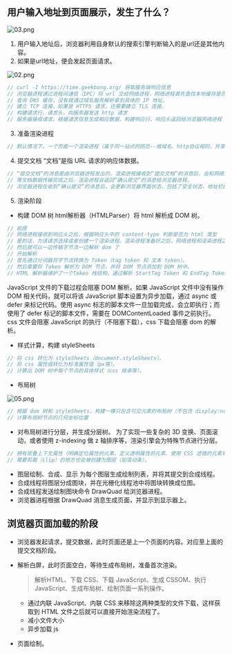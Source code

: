 ## 用户输入地址到页面展示，发生了什么？

![03.png](https://i.loli.net/2020/03/13/Nca3iw1GuEfPbU9.png)

1. 用户输入地址后，浏览器利用自身默认的搜索引擎判断输入的是url还是其他内容。
2. 如果是url地址，便会发起页面请求。

![02.png](https://i.loli.net/2020/03/13/QEui84BXvrZqJmM.png)

```javascript
// curl -I https://time.geekbang.org/ 获取服务端响应信息
// 浏览器进程通过进程间通信（IPC）将 url 交给网络进程，网络进程首先查找本地缓存是否缓存了该资源，如果有就直接返回。如果没有，进入请求流程。
// 查询 DNS 缓存，没有就通过域名服务解析拿到具体的 IP 地址。
// 建立 TCP 连接，如果是 HTTPS 请求，还需要建立 TLS 连接。
// 构建请求行、请求头，向服务器发送 http 请求
// 服务器接收请求，根据请求信息生成相应数据，构建响应行、响应头返回给浏览器网络进程
```
3. 准备渲染进程
```javascript
// 默认情况下，一个页面一个渲染进程（属于同一站点的网页--根域名、http协议相同，共享一个渲染进程。不过可以在页面跳转时指定 rel="noopener noreferrer" 从而新开一个渲染进程）
```
4. 提交文档
“文档”是指 URL 请求的响应体数据。
```javascript
// “提交文档”的消息是由浏览器进程发出的，渲染进程接收到“提交文档”的消息后，会和网络进程建立传输数据的“管道”。
// 等文档数据传输完成之后，渲染进程会返回“确认提交”的消息给浏览器进程。
// 浏览器进程在收到“确认提交”的消息后，会更新浏览器界面状态，包括了安全状态、地址栏的 URL、前进后退的历史状态，并更新 Web 页面。
```
5. 渲染阶段
* 构建 DOM 树
html解析器（HTMLParser）将 html 解析成 DOM 树。
```javascript
// 前提
// 网络进程接收到响应头之后，根据响应头中的 content-type 判断是否为 html 类型
// 是的话，为该请求选择或者创建一个渲染进程。渲染进程准备好之后，网络进程和渲染进程之间会建立一个共享数据的管道
// 然后就可以一边传输字节流一边解析 dom 了
// 开始解析
// 首先通过分词器将字节流转换为 Token（tag token 和 文本 token）。
// 然后需要将 Token 解析为 DOM 节点，并将 DOM 节点添加到 DOM 树中。
// HTML 解析器维护了一个Token 栈结构，通过解析 StartTag Token 和 EndTag Token，不停地进行压栈和出栈，直到解析完毕。
```
JavaScript 文件的下载过程会阻塞 DOM 解析。如果 JavaScript 文件中没有操作 DOM 相关代码，就可以将该 JavaScript 脚本设置为异步加载，通过 async 或 defer 来标记代码。使用 async 标志的脚本文件一旦加载完成，会立即执行；而使用了 defer 标记的脚本文件，需要在 DOMContentLoaded 事件之前执行。
css 文件会阻塞 JavaScript 的执行（不阻塞下载），css 下载会阻塞 dom 的解析。
* 样式计算，构建 styleSheets
```javascript
// 将 css 转化为 styleSheets（document.styleSheets）。
// 将 css 属性值转化为标准属性值（px等）。
// 计算出 DOM 树中每个节点的具体样式（css 继承等）。
```
* 布局树

![05.png](https://i.loli.net/2020/03/13/lUcr76KDueSJ5nR.png)

```javascript
// 根据 dom 树和 styleSheets，构建一棵只包含可见元素的布局树（不包含 display:none 等）。
// 计算布局树节点的几何坐标位置
```
* 对布局树进行分层，并生成分层树。
为了实现一些复杂的 3D 变换、页面滚动，或者使用 z-indexing 做 z 轴排序等，渲染引擎会为特殊节点进行分层。
```javascript
// 拥有层叠上下文属性（明确定位属性的元素、定义透明属性的元素、使用 CSS 滤镜的元素等）的元素会被提升为单独的一层。
// 需要剪裁（clip）的地方也会被创建为图层（如滚动条）。
```
* 图层绘制、合成、显示
为每个图层生成绘制列表，并将其提交到合成线程。
* 合成线程将图层分成图块，并在光栅化线程池中将图块转换成位图。
* 合成线程发送绘制图块命令 DrawQuad 给浏览器进程。
* 浏览器进程根据 DrawQuad 消息生成页面，并显示到显示器上。

## 浏览器页面加载的阶段
* 浏览器发起请求，提交数据，此时页面还是上一个页面的内容。对应至上面的提交文档阶段。
* 解析白屏，此时页面空白，等待生成布局树，准备首次渲染。
    >解析HTML、下载 CSS、下载 JavaScript、生成 CSSOM、执行 JavaScript、生成布局树、绘制页面一系列操作。
    * 通过内联 JavaScript、内联 CSS 来移除这两种类型的文件下载，这样获取到 HTML 文件之后就可以直接开始渲染流程了。
    * 减小文件大小
    * 异步加载 js

* 页面绘制。